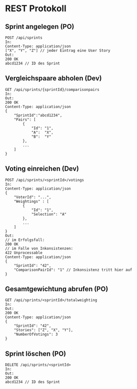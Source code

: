 # REST Protokoll
## Sprint angelegen (PO)
```
POST /api/sprints
In:
Content-Type: application/json
["X", "Y", "Z"] // jeder Eintrag eine User Story
Out:
200 OK
abcd1234 // ID des Sprint
```

## Vergleichspaare abholen (Dev)
```
GET /api/sprints/{sprintId}/comparisonpairs
In:
Out:
200 OK
Content-Type: application/json
{
    "SprintId":"abcd1234",
    "Pairs": [
        {
            "Id": "1",
            "A":  "X",
            "B":  "Y"
        },
        ...
    ]
}
```
## Voting einreichen (Dev)
```
POST /api/sprints/<sprintId>/votings
In:
Content-Type: application/json
{
    "VoterId": "...",
    "Weightings" : [
        {
            "Id": "1",
            "Selection": "A"
        },
        ...
    ]
}
Out:
// im Erfolgsfall:
200 OK
// im Falle von Inkonsistenzen:
422 Unprocessable
Content-Type: application/json
{
    "SprintId": "42",
    "ComparisonPairId": "1" // Inkonsistenz tritt hier auf
}
```
## Gesamtgewichtung abrufen (PO)
```
GET /api/sprints/<sprintId>/totalweighting
In:
Out:
200 OK
Content-Type: application/json
{
    "SprintId": "42",
    "Stories": ["Z", "X", "Y"],
    "NumberOfVotings": 3
}
```
## Sprint löschen (PO)
```
DELETE /api/sprints/<sprintId>
In:
Out:
200 OK
abcd1234 // ID des Sprint
```